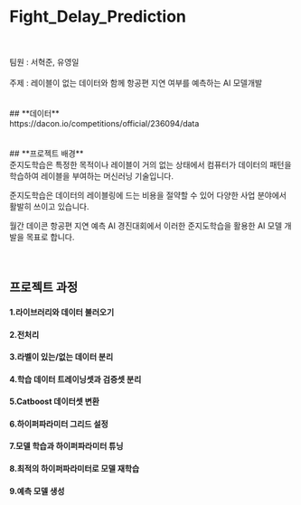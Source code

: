 # Fight_Delay_Prediction
<br>
<br>
팀원 : 서혁준, 유영일
<br>
<br>
주제 : 레이블이 없는 데이터와 함께 항공편 지연 여부를 예측하는 AI 모델개발
<br>
<br>
<br>
## **데이터**
<br>
https://dacon.io/competitions/official/236094/data
<br>
<br>
<br>
## **프로젝트 배경**
<br>
준지도학습은 특정한 목적이나 레이블이 거의 없는 상태에서 
컴퓨터가 데이터의 패턴을 학습하여 레이블을 부여하는 머신러닝 기술입니다.

준지도학습은 데이터의 레이블링에 드는 비용을 절약할 수 있어 다양한 사업 분야에서 활발히 쓰이고 있습니다.

월간 데이콘 항공편 지연 예측 AI 경진대회에서 이러한 준지도학습을 활용한 AI 모델 개발을 목표로 합니다.
<br>
<br>
<br>
## **프로젝트 과정**
#### 1.라이브러리와 데이터 불러오기
#### 2.전처리
#### 3.라벨이 있는/없는 데이터 분리
#### 4.학습 데이터 트레이닝셋과 검증셋 분리
#### 5.Catboost 데이터셋 변환
#### 6.하이퍼파라미터 그리드 설정
#### 7.모델 학습과 하이퍼파라미터 튜닝
#### 8.최적의 하이퍼파라미터로 모델 재학습
#### 9.예측 모델 생성 

